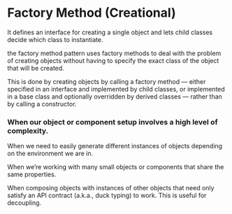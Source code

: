 # Factory Method (Creational)
It defines an interface for creating a single object and lets child classes decide which class to instantiate.

the factory method pattern uses factory methods to deal with the problem of creating objects without having to specify the exact class of the object that will be created. 

This is done by creating objects by calling a factory method — either specified in an interface and implemented by child classes, or implemented in a base class and optionally overridden by derived classes — rather than by calling a constructor.


### When our object or component setup involves a high level of complexity.

When we need to easily generate different instances of objects depending on the environment we are in.

When we’re working with many small objects or components that share the same properties.

When composing objects with instances of other objects that need only satisfy an API contract (a.k.a., duck typing) to work. This is useful for decoupling.
